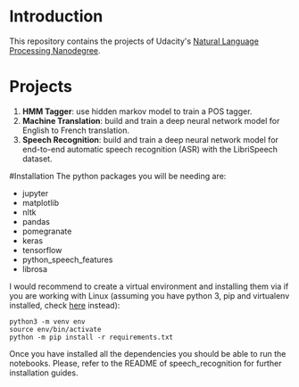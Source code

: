 # Introduction
This repository contains the projects of Udacity's [Natural Language Processing
Nanodegree](https://www.udacity.com/course/natural-language-processing-nanodegree--nd892).

# Projects

1. **HMM Tagger**: use hidden markov model to train a POS tagger.
2. **Machine Translation**: build and train a deep neural network model for English to French translation.
3. **Speech Recognition**: build and train a deep neural network model for end-to-end
automatic speech recognition (ASR) with the LibriSpeech dataset.

#Installation
The python packages you will be needing are:
- jupyter
- matplotlib
- nltk
- pandas
- pomegranate
- keras
- tensorflow
- python_speech_features
- librosa

I would recommend to create a virtual environment and installing them via if you are working
with Linux (assuming you have python 3, pip and virtualenv installed, check [here](https://packaging.python.org/en/latest/guides/installing-using-pip-and-virtual-environments/) instead):

```
python3 -m venv env
source env/bin/activate
python -m pip install -r requirements.txt
```
Once you have installed all the dependencies you should be able to run the notebooks.
Please, refer to the README of speech_recognition for further installation guides.